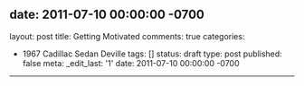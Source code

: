 date: 2011-07-10 00:00:00 -0700
---
layout: post
title: Getting Motivated
comments: true
categories:
- 1967 Cadillac Sedan Deville
tags: []
status: draft
type: post
published: false
meta:
  _edit_last: '1'
date: 2011-07-10 00:00:00 -0700
---

